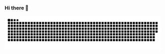 ### Hi there 👋

<picture>
  <source media="(prefers-color-scheme: dark)" srcset="https://github.com/hoanghean/hoanghean/blob/output/github-contribution-grid-snake-dark.svg" />
  <source media="(prefers-color-scheme: light)" srcset="https://github.com/hoanghean/hoanghean/blob/output/github-contribution-grid-snake.svg" />
  <img alt="github-snake" src="https://github.com/hoanghean/hoanghean/blob/output/github-contribution-grid-snake-dark.svg" />
</picture>

